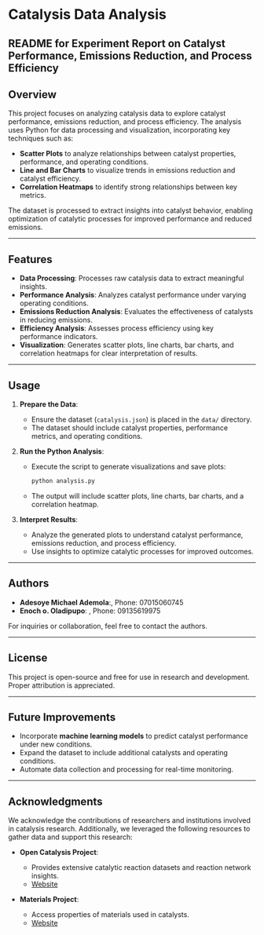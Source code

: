 # Catalysis Data Analysis  
## README for Experiment Report on Catalyst Performance, Emissions Reduction, and Process Efficiency  

## Overview  
This project focuses on analyzing catalysis data to explore catalyst performance, emissions reduction, and process efficiency. The analysis uses Python for data processing and visualization, incorporating key techniques such as:  

- **Scatter Plots** to analyze relationships between catalyst properties, performance, and operating conditions.  
- **Line and Bar Charts** to visualize trends in emissions reduction and catalyst efficiency.  
- **Correlation Heatmaps** to identify strong relationships between key metrics.  

The dataset is processed to extract insights into catalyst behavior, enabling optimization of catalytic processes for improved performance and reduced emissions.  

---

## Features  
- **Data Processing**: Processes raw catalysis data to extract meaningful insights.  
- **Performance Analysis**: Analyzes catalyst performance under varying operating conditions.  
- **Emissions Reduction Analysis**: Evaluates the effectiveness of catalysts in reducing emissions.  
- **Efficiency Analysis**: Assesses process efficiency using key performance indicators.  
- **Visualization**: Generates scatter plots, line charts, bar charts, and correlation heatmaps for clear interpretation of results.  

---

## Usage  
1. **Prepare the Data**:  
   - Ensure the dataset (`catalysis.json`) is placed in the `data/` directory.  
   - The dataset should include catalyst properties, performance metrics, and operating conditions.  

2. **Run the Python Analysis**:  
   - Execute the script to generate visualizations and save plots:  
     ```bash  
     python analysis.py  
     ```  
   - The output will include scatter plots, line charts, bar charts, and a correlation heatmap.  

3. **Interpret Results**:  
   - Analyze the generated plots to understand catalyst performance, emissions reduction, and process efficiency.  
   - Use insights to optimize catalytic processes for improved outcomes.  

---

## Authors  
- **Adesoye Michael Ademola**:, Phone: 07015060745  
- **Enoch o. Oladipupo**: , Phone: 09135619975

For inquiries or collaboration, feel free to contact the authors.  

---

## License  
This project is open-source and free for use in research and development. Proper attribution is appreciated.  

---

## Future Improvements  
- Incorporate **machine learning models** to predict catalyst performance under new conditions.  
- Expand the dataset to include additional catalysts and operating conditions.  
- Automate data collection and processing for real-time monitoring.  

---

## Acknowledgments  
We acknowledge the contributions of researchers and institutions involved in catalysis research. Additionally, we leveraged the following resources to gather data and support this research:  

- **Open Catalysis Project**:  
  - Provides extensive catalytic reaction datasets and reaction network insights.  
  - [Website](https://opencatalysisproject.org)  

- **Materials Project**:  
  - Access properties of materials used in catalysts.  
  - [Website](https://materialsproject.org)